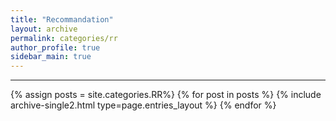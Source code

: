 ```yaml
---
title: "Recommandation"
layout: archive
permalink: categories/rr
author_profile: true
sidebar_main: true
---
```


<!-- 공백이 포함되어 있는 카테고리 이름의 경우 site.categories.['a b c'] 이런식으로! -->

***

{% assign posts = site.categories.RR%}
{% for post in posts %} {% include archive-single2.html type=page.entries_layout %} {% endfor %}


